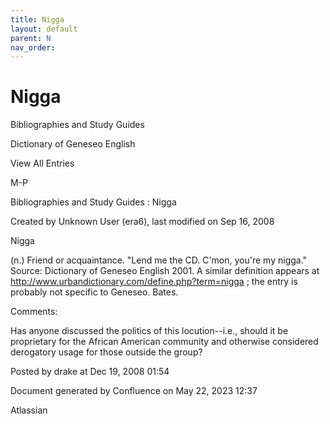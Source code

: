 ```yaml
---
title: Nigga
layout: default
parent: N
nav_order:
---
```


# Nigga

Bibliographies and Study Guides

Dictionary of Geneseo English

View All Entries

M-P

Bibliographies and Study Guides : Nigga

Created by  Unknown User (era6), last modified on Sep 16, 2008

Nigga

(n.) Friend or acquaintance. &quot;Lend me the CD. C'mon, you're my nigga.&quot; Source: Dictionary of Geneseo English 2001. A similar definition appears at http://www.urbandictionary.com/define.php?term=nigga ; the entry is probably not specific to Geneseo. Bates.

Comments:

Has anyone discussed the politics of this locution--i.e., should it be proprietary for the African American community and otherwise considered derogatory usage for those outside the group?

Posted by drake at Dec 19, 2008 01:54

Document generated by Confluence on May 22, 2023 12:37

Atlassian
